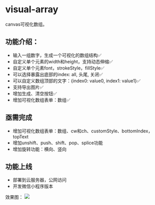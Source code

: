 # visual-array
canvas可视化数组。

## 功能介绍：
- 输入一组数字，生成一个可视化的数组结构✅
- 自定义单个元素的width和height，支持动态伸缩✅
- 自定义单个元素font，strokeStyle，fillStyle✅
- 可以选择暴露出底部的index: all, 头尾, 关闭✅
- 可以自定义数组顶部的文字：{index0: value0, index1: value1}✅
- 支持导出图片✅
- 增加生成、清空按钮✅
- 增加可视化数组表单：数组✅

## 亟需完成
- 增加可视化数组表单：数组、cw和ch、customStyle、bottomIndex，topText
- 增加unshift、push、shift、pop、splice功能
- 增加旋转功能：横向、竖向

## 功能上线
- 部署到云服务器，公网访问
- 开发微信小程序版本


效果图：
<img src="https://i.imgur.com/SlqTNPE.png" >
